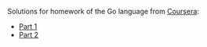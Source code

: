 Solutions for homework of the Go language from [Coursera](https://www.coursera.org):
  * [Part 1](https://www.coursera.org/learn/golang-webservices-1) 
  * [Part 2](https://www.coursera.org/learn/golang-webservices-2) 
